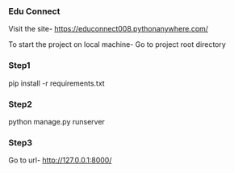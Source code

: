 ### Edu Connect

Visit the site- https://educonnect008.pythonanywhere.com/

To start the project on local machine-
Go to project root directory

### Step1
pip install -r requirements.txt

### Step2
python manage.py runserver

### Step3
Go to url- http://127.0.0.1:8000/
